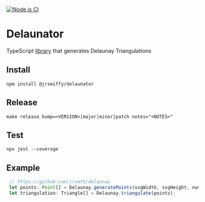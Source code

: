  [![Node.js CI](https://github.com/jrsmth/delaunator/actions/workflows/main.yaml/badge.svg)](https://github.com/jrsmth/delaunator/actions/workflows/main.yaml)
 
 # Delaunator
TypeScript [library](https://www.npmjs.com/package/@jrsmiffy/delaunator) that generates Delaunay Triangulations <br>

## Install
`npm install @jrsmiffy/delaunator`

## Release
`make release bump=<VERSION>|major|minor|patch notes="<NOTES>"`

## Test
`npx jest --coverage`

## Example
```typescript
 // https://github.com/jrsmth/delaunay
 let points: Point[] = Delaunay.generatePoints(svgWidth, svgHeight, numberOfPoints);
 let triangulation: Triangle[] = Delaunay.triangulate(points);
```